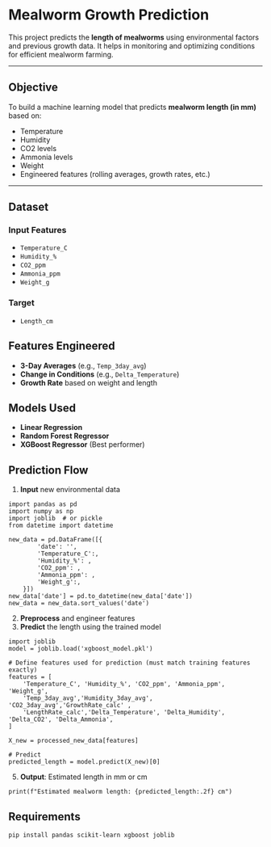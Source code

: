 # Mealworm Growth Prediction

This project predicts the **length of mealworms** using environmental factors and previous growth data. It helps in monitoring and optimizing conditions for efficient mealworm farming.

---

## Objective

To build a machine learning model that predicts **mealworm length (in mm)** based on:
- Temperature
- Humidity
- CO2 levels
- Ammonia levels
- Weight
- Engineered features (rolling averages, growth rates, etc.)

---

## Dataset

### Input Features
- `Temperature_C`
- `Humidity_%`
- `CO2_ppm`
- `Ammonia_ppm`
- `Weight_g`

### Target
- `Length_cm`


## Features Engineered

- **3-Day Averages** (e.g., `Temp_3day_avg`)
- **Change in Conditions** (e.g., `Delta_Temperature`)
- **Growth Rate** based on weight and length

## Models Used

- **Linear Regression**
- **Random Forest Regressor**
- **XGBoost Regressor** (Best performer)


## Prediction Flow

1. **Input** new environmental data

```
import pandas as pd
import numpy as np
import joblib  # or pickle
from datetime import datetime

new_data = pd.DataFrame([{
        'date': '',
        'Temperature_C':,
        'Humidity_%': ,
        'CO2_ppm': ,
        'Ammonia_ppm': ,
        'Weight_g':,
    }])
new_data['date'] = pd.to_datetime(new_data['date'])
new_data = new_data.sort_values('date')
```
2. **Preprocess** and engineer features
4. **Predict** the length using the trained model
```
import joblib
model = joblib.load('xgboost_model.pkl')

# Define features used for prediction (must match training features exactly)
features = [
    'Temperature_C', 'Humidity_%', 'CO2_ppm', 'Ammonia_ppm', 'Weight_g',
    'Temp_3day_avg','Humidity_3day_avg', 'CO2_3day_avg','GrowthRate_calc' ,
    'LengthRate_calc','Delta_Temperature', 'Delta_Humidity', 'Delta_CO2', 'Delta_Ammonia',
]

X_new = processed_new_data[features]

# Predict
predicted_length = model.predict(X_new)[0]
```
5. **Output**: Estimated length in mm or cm
```
print(f"Estimated mealworm length: {predicted_length:.2f} cm")
```
## Requirements
```
pip install pandas scikit-learn xgboost joblib
```
